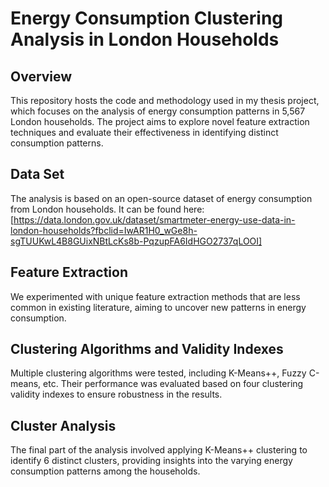 # Energy Consumption Clustering Analysis in London Households

## Overview
This repository hosts the code and methodology used in my thesis project, which focuses on the analysis of energy consumption patterns in 5,567 London households. The project aims to explore novel feature extraction techniques and evaluate their effectiveness in identifying distinct consumption patterns.

## Data Set
The analysis is based on an open-source dataset of energy consumption from London households. It can be found here: [https://data.london.gov.uk/dataset/smartmeter-energy-use-data-in-london-households?fbclid=IwAR1H0_wGe8h-sgTUUKwL4B8GUixNBtLcKs8b-PqzupFA6IdHGO2737qLOOI]

## Feature Extraction
We experimented with unique feature extraction methods that are less common in existing literature, aiming to uncover new patterns in energy consumption.

## Clustering Algorithms and Validity Indexes
Multiple clustering algorithms were tested, including K-Means++, Fuzzy C-means, etc. Their performance was evaluated based on four clustering validity indexes to ensure robustness in the results.

## Cluster Analysis
The final part of the analysis involved applying K-Means++ clustering to identify 6 distinct clusters, providing insights into the varying energy consumption patterns among the households.

